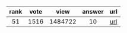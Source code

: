 
| rank | vote | view | answer | url |
|:-:|:-:|:-:|:-:|:-:|
|51|1516|1484722|10| [url](http://stackoverflow.com/questions/6996603/delete-a-file-or-folder) |
